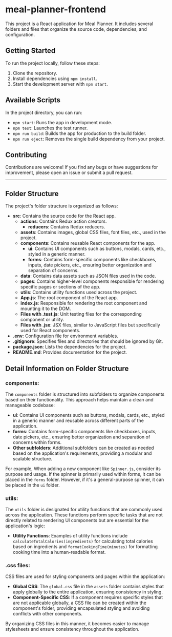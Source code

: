 # meal-planner-frontend

This project is a React application for Meal Planner. It includes several folders and files that organize the source code, dependencies, and configuration.

## Getting Started

To run the project locally, follow these steps:

1. Clone the repository.
2. Install dependencies using `npm install`.
3. Start the development server with `npm start`.

## Available Scripts

In the project directory, you can run:

- `npm start`: Runs the app in development mode.
- `npm test`: Launches the test runner.
- `npm run build`: Builds the app for production to the build folder.
- `npm run eject`: Removes the single build dependency from your project.

## Contributing

Contributions are welcome! If you find any bugs or have suggestions for improvement, please open an issue or submit a pull request.

---

## Folder Structure

The project's folder structure is organized as follows:

- **src**: Contains the source code for the React app.
  - **actions**: Contains Redux action creators.
    - **reducers**: Contains Redux reducers.
  - **assets**: Contains images, global CSS files, font files, etc., used in the project.
  - **components**: Contains reusable React components for the app.
    - **ui**: Contains UI components such as buttons, modals, cards, etc., styled in a generic manner.
    - **forms**: Contains form-specific components like checkboxes, inputs, date pickers, etc., ensuring better organization and separation of concerns.
  - **data**: Contains data assets such as JSON files used in the code.
  - **pages**: Contains higher-level components responsible for rendering specific pages or sections of the app.
  - **utils**: Contains utility functions used across the project.
  - **App.js**: The root component of the React app.
  - **index.js**: Responsible for rendering the root component and mounting it to the DOM.
  - **Files with <Name>.test.js**: Unit testing files for the corresponding component or utility.
  - **Files with <Name>.jsx**: JSX files, similar to JavaScript files but specifically used for React components.
- **.env**: Configuration file for environment variables.
- **.gitignore**: Specifies files and directories that should be ignored by Git.
- **package.json**: Lists the dependencies for the project.
- **README.md**: Provides documentation for the project.

## Detail Information on Folder Structure

### components:

The `components` folder is structured into subfolders to organize components based on their functionality. This approach helps maintain a clean and manageable codebase:

- **ui**: Contains UI components such as buttons, modals, cards, etc., styled in a generic manner and reusable across different parts of the application.
- **forms**: Contains form-specific components like checkboxes, inputs, date pickers, etc., ensuring better organization and separation of concerns within forms.
- **Other subfolders**: Additional subfolders can be created as needed based on the application's requirements, providing a modular and scalable structure.

For example, When adding a new component like `Spinner.js`, consider its purpose and usage. If the spinner is primarily used within forms, it can be placed in the `forms` folder. However, if it's a general-purpose spinner, it can be placed in the `ui` folder.

### utils:

The `utils` folder is designated for utility functions that are commonly used across the application. These functions perform specific tasks that are not directly related to rendering UI components but are essential for the application's logic:

- **Utility Functions**: Examples of utility functions include `calculateTotalCalories(ingredients)` for calculating total calories based on ingredients and `formatCookingTime(minutes)` for formatting cooking time into a human-readable format.

### .css files:

CSS files are used for styling components and pages within the application:

- **Global CSS**: The `global.css` file in the `assets` folder contains styles that apply globally to the entire application, ensuring consistency in styling.
- **Component-Specific CSS**: If a component requires specific styles that are not applicable globally, a CSS file can be created within the component's folder, providing encapsulated styling and avoiding conflicts with other components.

By organizing CSS files in this manner, it becomes easier to manage stylesheets and ensure consistency throughout the application.
